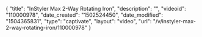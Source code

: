 {
    "title": "InStyler Max 2-Way Rotating Iron",
    "description": "",
    "videoid": "110000978",
    "date_created": "1502524450",
    "date_modified": "1504365831",
    "type": "captivate",
    "layout": "video",
    "url": "\/v\/instyler-max-2-way-rotating-iron\/110000978"
}